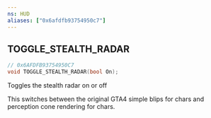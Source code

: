 ```yaml
---
ns: HUD
aliases: ["0x6afdfb93754950c7"]
---
```

## TOGGLE_STEALTH_RADAR

```c
// 0x6AFDFB93754950C7
void TOGGLE_STEALTH_RADAR(bool On);
```

Toggles the stealth radar on or off

This switches between the original GTA4 simple blips for chars and perception cone rendering for chars.

